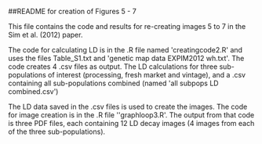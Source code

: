 ##README for creation of Figures 5 - 7

This file contains the code and results for re-creating images 5 to 7 in the Sim et al. (2012) paper. 

The code for calculating LD is in the .R file named 'creatingcode2.R' and uses the files Table_S1.txt and 'genetic map data EXPIM2012 wh.txt'. The code creates 4 .csv files as output. The LD calculations for three sub-populations of interest (processing, fresh market and vintage), and a .csv containing all sub-populations combined (named 'all subpops LD combined.csv')

The LD data saved in the .csv files is used to create the images. The code for image creation is in the .R file ''graphloop3.R'. The output from that code is three PDF files, each containing 12 LD decay images (4 images from each of the three sub-populations).